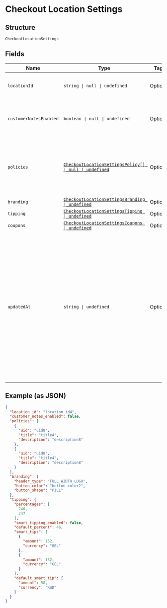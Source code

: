 
# Checkout Location Settings

## Structure

`CheckoutLocationSettings`

## Fields

| Name | Type | Tags | Description |
|  --- | --- | --- | --- |
| `locationId` | `string \| null \| undefined` | Optional | The ID of the location that these settings apply to. |
| `customerNotesEnabled` | `boolean \| null \| undefined` | Optional | Indicates whether customers are allowed to leave notes at checkout. |
| `policies` | [`CheckoutLocationSettingsPolicy[] \| null \| undefined`](../../doc/models/checkout-location-settings-policy.md) | Optional | Policy information is displayed at the bottom of the checkout pages.<br>You can set a maximum of two policies. |
| `branding` | [`CheckoutLocationSettingsBranding \| undefined`](../../doc/models/checkout-location-settings-branding.md) | Optional | - |
| `tipping` | [`CheckoutLocationSettingsTipping \| undefined`](../../doc/models/checkout-location-settings-tipping.md) | Optional | - |
| `coupons` | [`CheckoutLocationSettingsCoupons \| undefined`](../../doc/models/checkout-location-settings-coupons.md) | Optional | - |
| `updatedAt` | `string \| undefined` | Optional | The timestamp when the settings were last updated, in RFC 3339 format.<br>Examples for January 25th, 2020 6:25:34pm Pacific Standard Time:<br>UTC: 2020-01-26T02:25:34Z<br>Pacific Standard Time with UTC offset: 2020-01-25T18:25:34-08:00 |

## Example (as JSON)

```json
{
  "location_id": "location_id4",
  "customer_notes_enabled": false,
  "policies": [
    {
      "uid": "uid8",
      "title": "title4",
      "description": "description8"
    },
    {
      "uid": "uid8",
      "title": "title4",
      "description": "description8"
    }
  ],
  "branding": {
    "header_type": "FULL_WIDTH_LOGO",
    "button_color": "button_color2",
    "button_shape": "PILL"
  },
  "tipping": {
    "percentages": [
      246,
      247
    ],
    "smart_tipping_enabled": false,
    "default_percent": 46,
    "smart_tips": [
      {
        "amount": 152,
        "currency": "GEL"
      },
      {
        "amount": 152,
        "currency": "GEL"
      }
    ],
    "default_smart_tip": {
      "amount": 58,
      "currency": "KWD"
    }
  }
}
```

